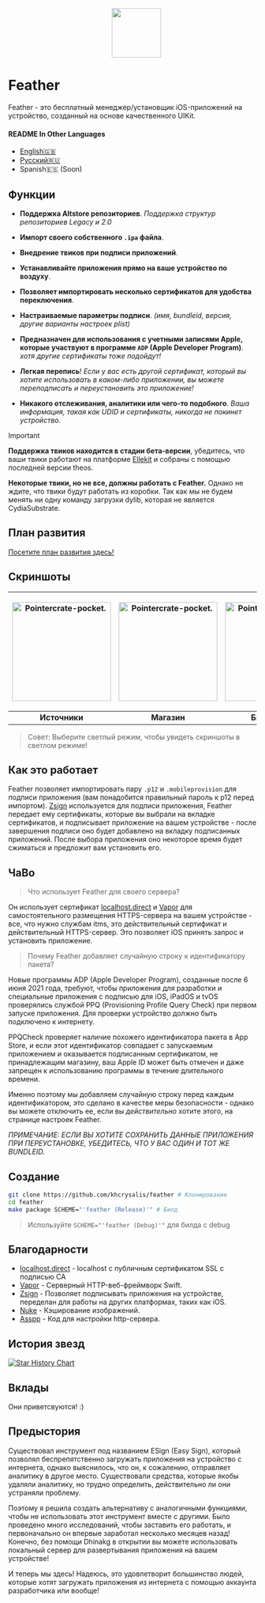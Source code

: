 <div align="center">
    <img width="100" height="100" src="Images/512@2x.png" style="margin-right: -15px;">
</div>
<h1>Feather</h1>
<p>
    Feather - это бесплатный менеджер/установщик iOS-приложений на устройство, созданный на основе качественного UIKit.
</p>

#### README In Other Languages
- [English🇬🇧](https://github.com/khcrysalis/Feather/blob/main/README.md)
- [Русский🇷🇺](https://github.com/khcrysalis/Feather/blob/main/README_ru.md)
- Spanish🇪🇸 (Soon)




## Функции
- **Поддержка Altstore репозиториев**. *Поддержка структур репозиториев Legacy и 2.0*

- **Импорт своего собственного `.ipa` файла**.
- **Внедрение твиков при подписи приложений**.
- **Устанавливайте приложения прямо на ваше устройство по воздуху**.
- **Позволяет импортировать несколько сертификатов для удобства переключения**.
- **Настраиваемые параметры подписи**. *(имя, bundleid, версия, другие варианты настроек plist)*
- **Предназначен для использования с учетными записями Apple, которые участвуют в программе `ADP` (Apple Developer Program)**. *хотя другие сертификаты тоже подойдут!*
- **Легкая перепись**! *Если у вас есть другой сертификат, который вы хотите использовать в каком-либо приложении, вы можете переподписать и переустановить это приложение!*
- **Никакого отслеживания, аналитики или чего-то подобного**. *Ваша информация, такая как UDID и сертификаты, никогда не покинет устройство.*

> [!IMPORTANT]
> **Поддержка твиков находится в стадии бета-версии**, убедитесь, что ваши твики работают на платформе [Ellekit](https://theapplewiki.com/wiki/ElleKit) и собраны с помощью последней версии theos.
> 
> **Некоторые твики, но не все, должны работать с Feather.** Однако не ждите, что твики будут работать из коробки. Так как мы не будем менять ни одну команду загрузки dylib, которая не является CydiaSubstrate.

## План развития

[Посетите план развития здесь!](https://github.com/khcrysalis/Feather/issues/26)

## Скриншоты

| <p align="center"><picture><source media="(prefers-color-scheme: dark)" srcset="Images/Repos.png"><source media="(prefers-color-scheme: light)" srcset="Images/Repos_L.png"><img alt="Pointercrate-pocket." src="Images/Repos_L.png" width="200"></picture></p> | <p align="center"><picture><source media="(prefers-color-scheme: dark)" srcset="Images/Store.png"><source media="(prefers-color-scheme: light)" srcset="Images/Store_L.png"><img alt="Pointercrate-pocket." src="Images/Store_L.png" width="200"></picture></p> | <p align="center"><picture><source media="(prefers-color-scheme: dark)" srcset="Images/Library.png"><source media="(prefers-color-scheme: light)" srcset="Images/Library_L.png"><img alt="Pointercrate-pocket." src="Images/Library_L.png" width="200"></picture></p> | <p align="center"><picture><source media="(prefers-color-scheme: dark)" srcset="Images/Sign.png"><source media="(prefers-color-scheme: light)" srcset="Images/Sign_L.png"><img alt="Pointercrate-pocket." src="Images/Sign_L.png" width="200"></picture></p> |
|:--:|:--:|:--:|:--:|
| **Источники** | **Магазин** | **Библиотека** | **Подпись** |
> Совет: Выберите светлый режим, чтобы увидеть скриншоты в светлом режиме!

## Как это работает

Feather позволяет импортировать пару `.p12` и `.mobileprovision` для подписи приложения (вам понадобится правильный пароль к p12 перед импортом). [Zsign](https://github.com/zhlynn/zsign) используется для подписи приложения, Feather передает ему сертификаты, которые вы выбрали на вкладке сертификатов, и подписывает приложение на вашем устройстве - после завершения подписи оно будет добавлено на вкладку подписанных приложений. После выбора приложения оно некоторое время будет сжиматься и предложит вам установить его.

## ЧаВо

> Что использует Feather для своего сервера?

Он использует сертификат [localhost.direct](https://github.com/Upinel/localhost.direct) и [Vapor](https://github.com/vapor/vapor) для самостоятельного размещения HTTPS-сервера на вашем устройстве - все, что нужно службам itms, это действительный сертификат и действительный HTTPS-сервер. Это позволяет iOS принять запрос и установить приложение.

> Почему Feather добавляет случайную строку к идентификатору пакета?

Новые программы ADP (Apple Developer Program), созданные после 6 июня 2021 года, требуют, чтобы приложения для разработки и специальные приложения с подписью для iOS, iPadOS и tvOS проверялись службой PPQ (Provisioning Profile Query Check) при первом запуске приложения. Для проверки устройство должно быть подключено к интернету.

PPQCheck проверяет наличие похожего идентификатора пакета в App Store, и если этот идентификатор совпадает с запускаемым приложением и оказывается подписанным сертификатом, не принадлежащим магазину, ваш Apple ID может быть отмечен и даже запрещен к использованию программы в течение длительного времени.

Именно поэтому мы добавляем случайную строку перед каждым идентификатором, это сделано в качестве меры безопасности - однако вы можете отключить ее, если вы *действительно* хотите этого, на странице настроек Feather.

*ПРИМЕЧАНИЕ: ЕСЛИ ВЫ ХОТИТЕ СОХРАНИТЬ ДАННЫЕ ПРИЛОЖЕНИЯ ПРИ ПЕРЕУСТАНОВКЕ, УБЕДИТЕСЬ, ЧТО У ВАС ОДИН И ТОТ ЖЕ BUNDLEID.*

## Создание

```sh
git clone https://github.com/khcrysalis/feather # Клонирование
cd feather
make package SCHEME="'feather (Release)'" # Билд
```
> Используйте `SCHEME="'feather (Debug)'"` для билда с debug

## Благодарности

- [localhost.direct](https://github.com/Upinel/localhost.direct) - localhost с публичным сертификатом SSL с подписью CA
- [Vapor](https://github.com/vapor/vapor) - Серверный HTTP-веб-фреймворк Swift.
- [Zsign](https://github.com/zhlynn/zsign) - Позволяет подписывать приложения на устройстве, переделан для работы на других платформах, таких как iOS.
- [Nuke](https://github.com/kean/Nuke) - Кэширование изображений.
- [Asspp](https://github.com/Lakr233/Asspp) - Код для настройки http-сервера.

<!-- - [plistserver](https://github.com/QuickSign-Team/plistserver) - Hosted on https://api.palera.in
> NOTE: The original license to plistserver is [GPL](https://github.com/nekohaxx/plistserver/commit/b207a76a9071a695d8b498db029db5d63a954e53), so changing the license is NOT viable as technically it's irrevocable. We are allowed to host it on our own server for use in Feather by technicality.  -->

## История звезд

<a href="https://star-history.com/#khcrysalis/feather&Date">
 <picture>
   <source media="(prefers-color-scheme: dark)" srcset="https://api.star-history.com/svg?repos=khcrysalis/feather&type=Date&theme=dark" />
   <source media="(prefers-color-scheme: light)" srcset="https://api.star-history.com/svg?repos=khcrysalis/feather&type=Date" />
   <img alt="Star History Chart" src="https://api.star-history.com/svg?repos=khcrysalis/feather&type=Date" />
 </picture>
</a>

## Вклады

Они приветсвуются! :)

## Предыстория

Существовал инструмент под названием ESign (Easy Sign), который позволял беспрепятственно загружать приложения на устройство с интернета, однако выяснилось, что он, к сожалению, отправляет аналитику в другое место. Существовали средства, которые якобы удаляли аналитику, но трудно определить, действительно ли они устраняли проблему.

Поэтому я решила создать альтернативу с аналогичными функциями, чтобы не использовать этот инструмент вместе с другими. Было проведено много исследований, чтобы заставить его работать, и первоначально он впервые заработал несколько месяцев назад! Конечно, без помощи Dhinakg в открытии вы можете использовать локальный сервер для развертывания приложения на вашем устройстве!

И теперь мы здесь! Надеюсь, это удовлетворит большинство людей, которые хотят загружать приложения из интернета с помощью аккаунта разработчика или вообще!